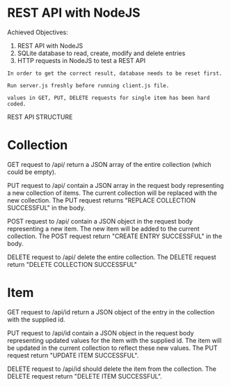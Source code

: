 # REST API with NodeJS

Achieved Objectives:
  1. REST API with NodeJS
  2. SQLite database to read, create, modify and delete entries
  3. HTTP requests in NodeJS to test a REST API

	
	In order to get the correct result, database needs to be reset first.
	
	Run server.js freshly before running client.js file.
	
	values in GET, PUT, DELETE requests for single item has been hard coded.
	
REST API STRUCTURE

# Collection

GET request to /api/ return a JSON array of the entire collection (which could be empty).

PUT request to /api/ contain a JSON array in the request body representing a new collection of items. The current collection will be replaced with the new collection. 
The PUT request returns "REPLACE COLLECTION SUCCESSFUL" in the body.

POST request to /api/ contain a JSON object in the request body representing a new item. The new item will be added to the current collection. The POST request return "CREATE ENTRY SUCCESSFUL" in the body.

DELETE request to /api/ delete the entire collection. The DELETE request return "DELETE COLLECTION SUCCESSFUL"

# Item

GET request to /api/id return a JSON object of the entry in the collection with the supplied id.

PUT request to /api/id contain a JSON object in the request body representing updated values for the item with the supplied id. The item will be updated in the current collection to reflect these new values. The PUT request return "UPDATE ITEM SUCCESSFUL".

DELETE request to /api/id should delete the item from the collection. The DELETE request return "DELETE ITEM SUCCESSFUL".


